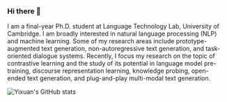 ### Hi there 👋

I am a final-year Ph.D. student at Language Technology Lab, University of Cambridge. I am broadly interested in natural language processing (NLP) and machine learning. Some of my research areas include prototype-augmented text generation, non-autoregressive text generation, and task-oriented dialogue systems. Recently, I focus my research on the topic of contrastive learning and the study of its potential in language model pre-training, discourse representation learning, knowledge probing, open-ended text generation, and plug-and-play multi-modal text generation.


![Yixuan's GitHub stats](https://github-readme-stats.vercel.app/api?username=yxuansu&show_icons=true&theme=dracula)


<!--
**yxuansu/yxuansu** is a ✨ _special_ ✨ repository because its `README.md` (this file) appears on your GitHub profile.

Here are some ideas to get you started:

- 🔭 I’m currently working on ...
- 🌱 I’m currently learning ...
- 👯 I’m looking to collaborate on ...
- 🤔 I’m looking for help with ...
- 💬 Ask me about ...
- 📫 How to reach me: ...
- 😄 Pronouns: ...
- ⚡ Fun fact: ...
-->
